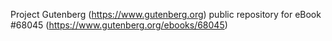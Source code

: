 Project Gutenberg (https://www.gutenberg.org) public repository for
eBook #68045 (https://www.gutenberg.org/ebooks/68045)
